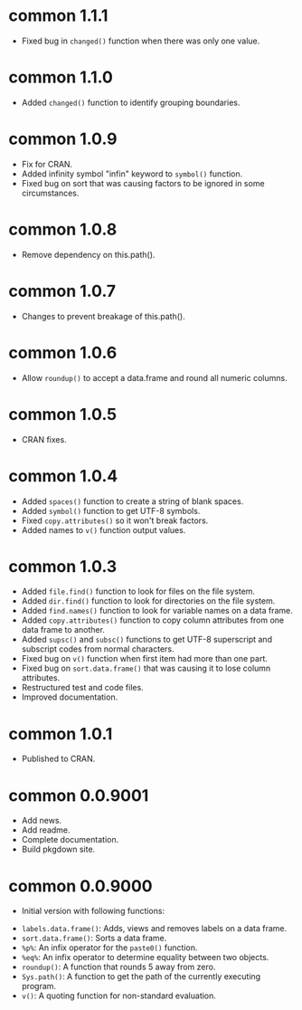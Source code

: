 # common 1.1.1

* Fixed bug in `changed()` function when there was only one value.

# common 1.1.0

* Added `changed()` function to identify grouping boundaries. 

# common 1.0.9

* Fix for CRAN.
* Added infinity symbol "infin" keyword to `symbol()` function.
* Fixed bug on sort that was causing factors to be ignored in some circumstances.

# common 1.0.8

* Remove dependency on this.path(). 

# common 1.0.7

* Changes to prevent breakage of this.path().

# common 1.0.6

* Allow `roundup()` to accept a data.frame and round all numeric columns.

# common 1.0.5

* CRAN fixes.

# common 1.0.4

* Added `spaces()` function to create a string of blank spaces.
* Added `symbol()` function to get UTF-8 symbols.  
* Fixed `copy.attributes()` so it won't break factors.
* Added names to `v()` function output values.

# common 1.0.3

* Added `file.find()` function to look for files on the file system.
* Added `dir.find()` function to look for directories on the file system.
* Added `find.names()` function to look for variable names on a data frame.
* Added `copy.attributes()` function to copy column attributes from 
one data frame to another.
* Added `supsc()` and `subsc()` functions to get UTF-8 superscript and subscript
codes from normal characters.
* Fixed bug on `v()` function when first item had more than one part.
* Fixed bug on `sort.data.frame()` that was causing it to lose column attributes.
* Restructured test and code files.
* Improved documentation.

# common 1.0.1

* Published to CRAN.

# common 0.0.9001

* Add news.
* Add readme.
* Complete documentation.
* Build pkgdown site.

# common 0.0.9000

* Initial version with following functions: 
- `labels.data.frame()`: Adds, views and removes labels on a data frame.
- `sort.data.frame()`: Sorts a data frame.
- `%p%`: An infix operator for the `paste0()` function.
- `%eq%`: An infix operator to determine equality between two objects.
- `roundup()`: A function that rounds 5 away from zero.
- `Sys.path()`: A function to get the path of the currently executing program.
- `v()`: A quoting function for non-standard evaluation.
